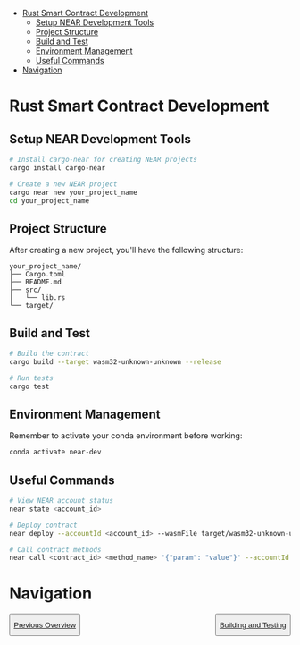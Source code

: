 
- [Rust Smart Contract Development](#rust-smart-contract-development)
  - [Setup NEAR Development Tools](#setup-near-development-tools)
  - [Project Structure](#project-structure)
  - [Build and Test](#build-and-test)
  - [Environment Management](#environment-management)
  - [Useful Commands](#useful-commands)
- [Navigation](#navigation)


# Rust Smart Contract Development


## Setup NEAR Development Tools
```bash
# Install cargo-near for creating NEAR projects
cargo install cargo-near

# Create a new NEAR project
cargo near new your_project_name
cd your_project_name
```



## Project Structure
After creating a new project, you'll have the following structure:
```
your_project_name/
├── Cargo.toml
├── README.md
├── src/
│   └── lib.rs
└── target/
```

## Build and Test
```bash
# Build the contract
cargo build --target wasm32-unknown-unknown --release

# Run tests
cargo test
```

## Environment Management
Remember to activate your conda environment before working:
```bash
conda activate near-dev
```

## Useful Commands
```bash
# View NEAR account status
near state <account_id>

# Deploy contract
near deploy --accountId <account_id> --wasmFile target/wasm32-unknown-unknown/release/<contract_name>.wasm

# Call contract methods
near call <contract_id> <method_name> '{"param": "value"}' --accountId <account_id>
```

# Navigation

<button style = "height: 40px"> <a href="./01_overview.md"> Previous Overview </a> </button>
<button style = "height: 40px; float: right"> <a href="./03_build_and_testing.md"> Building and Testing </a> </button>


